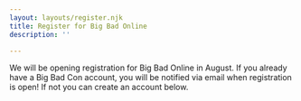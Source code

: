 ```yaml
---
layout: layouts/register.njk
title: Register for Big Bad Online
description: ''

---
```


We will be opening registration for Big Bad Online in August. If you already have a Big Bad Con account, you will be notified via email when registration is open! If not you can create an account below.